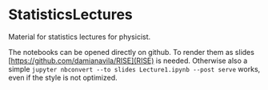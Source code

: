 # StatisticsLectures
Material for statistics lectures for physicist.

The notebooks can be opened directly on github. To render them as slides [https://github.com/damianavila/RISE](RISE) is needed. Otherwise also a simple `jupyter nbconvert --to slides Lecture1.ipynb --post serve` works, even if the style is not optimized.
